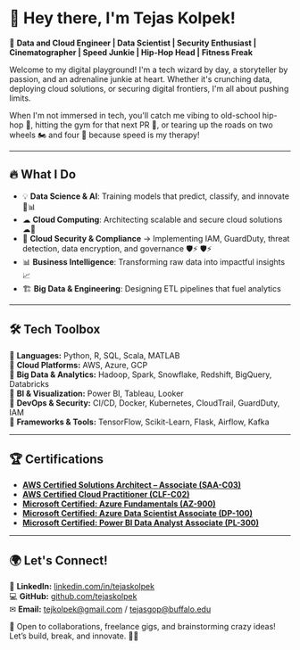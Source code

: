 # 👋 Hey there, I'm Tejas Kolpek!  

🚀 **Data and Cloud Engineer | Data Scientist | Security Enthusiast | Cinematographer | Speed Junkie | Hip-Hop Head | Fitness Freak**

Welcome to my digital playground! I'm a tech wizard by day, a storyteller by passion, and an adrenaline junkie at heart. Whether it's crunching data, deploying cloud solutions, or securing digital frontiers, I'm all about pushing limits. 

When I'm not immersed in tech, you'll catch me vibing to old-school hip-hop 🎤, hitting the gym for that next PR 💪, or tearing up the roads on two wheels 🏍️ and four 🚗 because speed is my therapy! 

---

## 🔥 What I Do

- 💡 **Data Science & AI**: Training models that predict, classify, and innovate 🧠📊  
- ☁ **Cloud Computing**: Architecting scalable and secure cloud solutions ☁🚀  
- 🔐 **Cloud Security & Compliance** → Implementing IAM, GuardDuty, threat detection, data encryption, and governance 🛡️⚡ 🛡️⚡  
- 📊 **Business Intelligence**: Transforming raw data into impactful insights 📈  
- 🏗 **Big Data & Engineering**: Designing ETL pipelines that fuel analytics   

---

## 🛠️ Tech Toolbox

🔹 **Languages:** Python, R, SQL, Scala, MATLAB  
🔹 **Cloud Platforms:** AWS, Azure, GCP  
🔹 **Big Data & Analytics:** Hadoop, Spark, Snowflake, Redshift, BigQuery, Databricks  
🔹 **BI & Visualization:** Power BI, Tableau, Looker  
🔹 **DevOps & Security:** CI/CD, Docker, Kubernetes, CloudTrail, GuardDuty, IAM  
🔹 **Frameworks & Tools:** TensorFlow, Scikit-Learn, Flask, Airflow, Kafka  

---

## 🏆 Certifications

- **[AWS Certified Solutions Architect – Associate (SAA-C03)](https://www.credly.com/badges/ac2ce3b6-9263-4c8e-86f1-6ab79b7bb21d)**
- **[AWS Certified Cloud Practitioner (CLF-C02)](https://www.credly.com/badges/a6fad69d-844c-49ed-b3a2-4e2b72891cb3)**
- **[Microsoft Certified: Azure Fundamentals (AZ-900)](https://learn.microsoft.com/api/credentials/share/en-us/TejasKolpek-3065/C1B1F4D4276E832F)**
- **[Microsoft Certified: Azure Data Scientist Associate (DP-100)](https://www.credly.com/badges/18b956c0-761d-4c37-baa7-9af51e4b07cb)**
- **[Microsoft Certified: Power BI Data Analyst Associate (PL-300)](https://www.credly.com/badges/5b9f117b-cbe3-45a0-a916-4d007472d849)**





---
## 🌍 Let's Connect!

💼 **LinkedIn:** [linkedin.com/in/tejaskolpek](https://www.linkedin.com/in/tejaskolpek/)  
💻 **GitHub:** [github.com/tejaskolpek](https://github.com/tejaskolpek)  
✉ **Email:** tejkolpek@gmail.com / tejasgop@buffalo.edu  

🤝 Open to collaborations, freelance gigs, and brainstorming crazy ideas! Let’s build, break, and innovate. 🚀🔥

